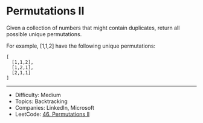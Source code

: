 # Permutations II

Given a collection of numbers that might contain duplicates, return all possible unique permutations.

For example,
[1,1,2] have the following unique permutations:
```
[
  [1,1,2],
  [1,2,1],
  [2,1,1]
]
```

---

* Difficulty: Medium
* Topics: Backtracking
* Companies: LinkedIn, Microsoft
* LeetCode: [46. Permutations II](https://leetcode.com/problems/permutations-ii/description/)
